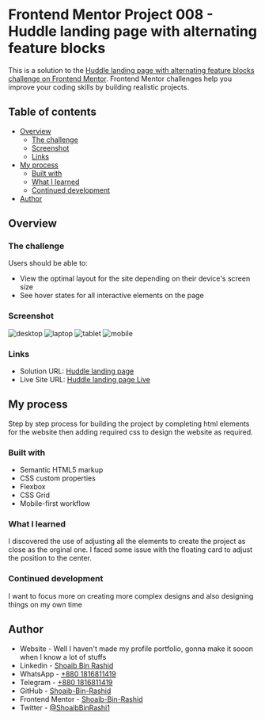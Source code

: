 # Frontend Mentor Project 008 - Huddle landing page with alternating feature blocks

This is a solution to the [Huddle landing page with alternating feature blocks challenge on Frontend Mentor](https://www.frontendmentor.io/challenges/huddle-landing-page-with-alternating-feature-blocks-5ca5f5981e82137ec91a5100). Frontend Mentor challenges help you improve your coding skills by building realistic projects.

## Table of contents

- [Overview](#overview)
  - [The challenge](#the-challenge)
  - [Screenshot](#screenshot)
  - [Links](#links)
- [My process](#my-process)
  - [Built with](#built-with)
  - [What I learned](#what-i-learned)
  - [Continued development](#continued-development)
- [Author](#author)

## Overview

### The challenge

Users should be able to:

- View the optimal layout for the site depending on their device's screen size
- See hover states for all interactive elements on the page

### Screenshot

![desktop](completed/desktop.png)
![laptop](completed/laptop.png)
![tablet](completed/tablet.png)
![mobile](completed/mobile.png)

### Links

- Solution URL: [Huddle landing page]()
- Live Site URL: [Huddle landing page Live]()

## My process

Step by step process for building the project by completing html elements for the website then adding required css to design the website as required.

### Built with

- Semantic HTML5 markup
- CSS custom properties
- Flexbox
- CSS Grid
- Mobile-first workflow

### What I learned

I discovered the use of adjusting all the elements to create the project as close as the orginal one.
I faced some issue with the floating card to adjust the position to the center.

### Continued development

I want to focus more on creating more complex designs and also designing things on my own time

## Author

- Website - Well I haven't made my profile portfolio, gonna make it sooon when I know a lot of stuffs
- Linkedin - [Shoaib Bin Rashid](https://www.linkedin.com/in/shoaib-bin-rashid)
- WhatsApp - [+880 1816811419](https://wa.link/urh8bu)
- Telegram - [+880 1816811419](t.me/sho_ai_b_11)
- GitHub - [Shoaib-Bin-Rashid](https://github.com/Shoaib-Bin-Rashid)
- Frontend Mentor - [Shoaib-Bin-Rashid](https://www.frontendmentor.io/profile/Shoaib-Bin-Rashid)
- Twitter - [@ShoaibBinRashi1](https://x.com/ShoaibBinRashi1)
